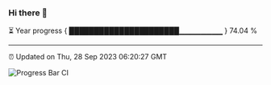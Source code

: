 ### Hi there 👋

⏳ Year progress { ██████████████████████▁▁▁▁▁▁▁▁ } 74.04 %

---

⏰ Updated on Thu, 28 Sep 2023 06:20:27 GMT

![Progress Bar CI](https://github.com/liununu/liununu/workflows/Progress%20Bar%20CI/badge.svg)
